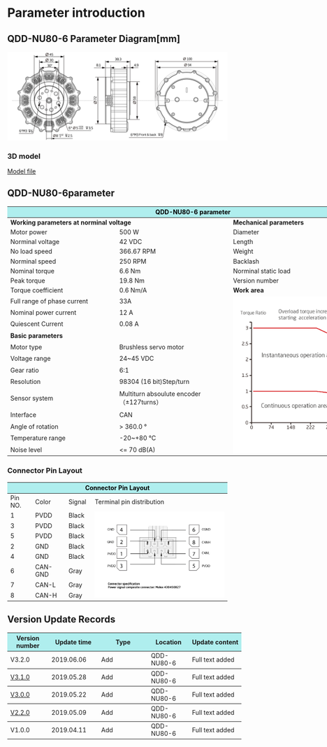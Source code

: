 # Parameter introduction 
## QDD-NU80-6 Parameter Diagram[mm]
![QDD-NU80-6]( ../img/Qdd_NU80_6_v3_2sanshitu.png ) 
### 3D model 
[Model file ]( ../img/QDD-NU80-6_v3_2.step.zip )


## QDD-NU80-6parameter
<table style="width:850px"><thead><tr><th colspan="4" style="background: PaleTurquoise; color: black;">QDD-NU80-6 parameter</th></tr></thead><tbody><tr><td colspan="2" width=60%><b>Working parameters at norminal voltage</b></td><td colspan="2" width=40%><b>Mechanical parameters</b></td></tr><tr><td>Motor power</td><td>500 W</td><td>Diameter</td><td>100mm</td></tr><tr><td>Norminal voltage</td><td>42 VDC</td><td>Length</td><td>38.3mm</td></tr><tr><td>No load speed</td><td>366.67 RPM</td><td>Weight</td><td>453.1 g</td></tr><tr><td>Norminal speed</td><td>250 RPM</td><td>Backlash</td><td>9 Arc min</td></tr><tr><td>Nominal torque</td><td>6.6 Nm</td><td>Norminal static load</td><td>1270N</td></tr><tr><td>Peak torque</td><td>19.8 Nm</td><td>Version number</td><td>v3.2</td></tr><tr><td>Torque coefficient</td><td>0.6 Nm/A</td><td colspan="2"><b>Work area</b></td></tr><tr><td>Full range of phase current</td><td>33A</td><td colspan="2" rowspan="15"><img src="../img/QDD-NU80-6quxian_v3_0.png" style="width:300px"></td></tr><tr><td>Nominal power current</td><td>12 A</td></tr><tr><td>Quiescent Current</td><td>0.08 A</td></tr><tr><td colspan="2"><b>Basic parameters</b></td></tr><tr><td>Motor type</td><td>Brushless servo motor</td></tr><tr><td>Voltage range</td><td>24~45 VDC</td></tr><tr><td>Gear ratio</td><td>6:1</td></tr><tr><td>Resolution</td><td>98304 (16 bit)Step/turn </td></tr><tr><td>Sensor system</td><td>Multiturn absoulute encoder</br>（±127turns）</td></tr><tr><td>Interface</td><td>CAN</td></tr><tr><td>Angle of rotation</td><td>> 360.0 °</td></tr><tr><td>Temperature range</td><td>-20~+80 °C</td></tr><tr><td>Noise level</td><td><= 70 dB(A)</td></tr></tbody></table>


### Connector Pin Layout
<table class="tableizer-table">
<thead><tr class="tableizer-firstrow"><th colspan="4" style="background: PaleTurquoise; color: black;width:800px">Connector Pin Layout</th></tr></thead><tbody><tr><td>Pin NO.</td><td>Color</td><td>Signal</td><td>Terminal pin distribution</td></tr><tr><td>1</td><td>PVDD</td><td>Black</td><td rowspan="9"><img src="../img/配线2-2.png" style="width:450px"></td></tr><tr><td>3</td><td>PVDD</td><td>Black</td></tr><tr><td>5</td><td>PVDD</td><td>Black</td></tr><tr><td>2</td><td>GND</td><td>Black</td></tr><tr><td>4</td><td>GND</td><td>Black</td></tr><tr><td>6</td><td>CAN-GND</td><td>Gray</td></tr><tr><td>7</td><td>CAN-L</td><td>Gray</td></tr><tr><td>8</td><td>CAN-H</td><td>Gray</td></tr></tbody></table>


## Version Update Records


<table style="width:600px"><thead><tr style="background:PaleTurquoise"><th style="width:80px">Version number</th><th style="width:100px">Update time</th><th style="width:100px">Type </th><th style="width:80px">Location</th><th>Update content</th></tr></thead><tbody><tr><td>V3.2.0 </td><td>2019.06.06</td><td>Add</td><td>QDD-NU80-6</td><td>Full text added</th></tr></thead><tbody><tr><td><a href="http://innfos.com/wiki/en/index.html#!pages/QDD-NU80-6_v3_1.md">V3.1.0 </a></td><td>2019.05.28</td><td>Add</td><td>QDD-NU80-6</td><td>Full text added</th></tr></thead><tbody><tr><td><a href="http://innfos.com/wiki/en/index.html#!pages/QDD-NU80-6_v3_0.md">V3.0.0 </a></td><td>2019.05.22</td><td>Add</td><td>QDD-NU80-6</td><td>Full text added</th></tr></thead><tbody><tr><td><a href="http://innfos.com/wiki/en/index.html#!pages/QDD-NU80-6_v2_2.md">V2.2.0 </a></td><td>2019.05.09</td><td>Add</td><td>QDD-NU80-6</td><td>Full text added</th></tr></thead><tbody><tr><td>V1.0.0</td><td>2019.04.11</td><td>Add</td><td>QDD-NU80-6</td><td>Full text added</td></tbody></table>
